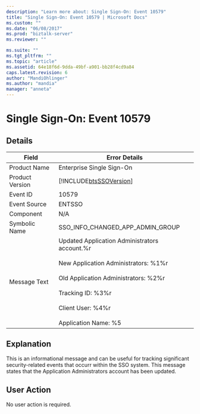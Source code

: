 ```yaml
---
description: "Learn more about: Single Sign-On: Event 10579"
title: "Single Sign-On: Event 10579 | Microsoft Docs"
ms.custom: ""
ms.date: "06/08/2017"
ms.prod: "biztalk-server"
ms.reviewer: ""

ms.suite: ""
ms.tgt_pltfrm: ""
ms.topic: "article"
ms.assetid: 64e18f6d-9dda-49bf-a901-bb28f4cd9a84
caps.latest.revision: 6
author: "MandiOhlinger"
ms.author: "mandia"
manager: "anneta"
---
```

# Single Sign-On: Event 10579
## Details  
  
| Field | Error Details|
|-----------------|----------------------------------------------------------------------------------------------------------------------------------------------------------------------------------------------------------------------------------------------|
|  Product Name   |                                                                                                          Enterprise Single Sign-On                                                                                                           |
| Product Version |                                                                                          [!INCLUDE[btsSSOVersion](../includes/btsssoversion-md.md)]                                                                                          |
|    Event ID     |                                                                                                                    10579                                                                                                                     |
|  Event Source   |                                                                                                                    ENTSSO                                                                                                                    |
|    Component    |                                                                                                                     N/A                                                                                                                      |
|  Symbolic Name  |                                                                                                       SSO_INFO_CHANGED_APP_ADMIN_GROUP                                                                                                       |
|  Message Text   | Updated Application Administrators account.%r<br /><br /> New Application Administrators: %1%r<br /><br /> Old Application Administrators: %2%r<br /><br /> Tracking ID: %3%r<br /><br /> Client User: %4%r<br /><br /> Application Name: %5 |
  
## Explanation  
 This is an informational message and can be useful for tracking significant security-related events that occurr within the SSO system. This message states that the Application Administrators account has been updated.  
  
## User Action  
 No user action is required.
